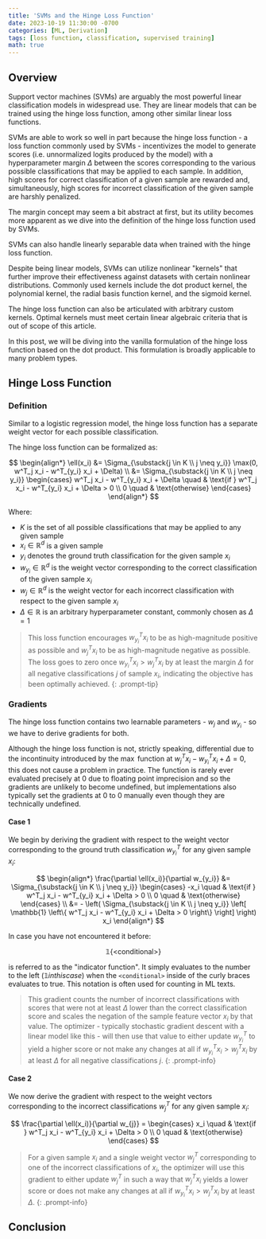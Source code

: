 ```yaml
---
title: 'SVMs and the Hinge Loss Function'
date: 2023-10-19 11:30:00 -0700
categories: [ML, Derivation]
tags: [loss function, classification, supervised training]
math: true
---
```

## Overview
Support vector machines (SVMs) are arguably the most powerful linear classification models in widespread use. They are linear models that can be trained using the hinge loss function, among other similar linear loss functions.

SVMs are able to work so well in part because the hinge loss function - a loss function commonly used by SVMs - incentivizes the model to generate scores (i.e. unnormalized logits produced by the model) with a hyperparameter margin $\Delta$ between the scores corresponding to the various possible classifications that may be applied to each sample. In addition, high scores for correct classification of a given sample are rewarded and, simultaneously, high scores for incorrect classification of the given sample are harshly penalized.

The margin concept may seem a bit abstract at first, but its utility becomes more apparent as we dive into the definition of the hinge loss function used by SVMs.

SVMs can also handle linearly separable data when trained with the hinge loss function.

Despite being linear models, SVMs can utilize nonlinear "kernels" that further improve their effectiveness against datasets with certain nonlinear distributions. Commonly used kernels include the dot product kernel, the polynomial kernel, the radial basis function kernel, and the sigmoid kernel.

The hinge loss function can also be articulated with arbitrary custom kernels. Optimal kernels must meet certain linear algebraic criteria that is out of scope of this article.

In this post, we will be diving into the vanilla formulation of the hinge loss function based on the dot product. This formulation is broadly applicable to many problem types. 

## Hinge Loss Function
### Definition
Similar to a logistic regression model, the hinge loss function has a separate weight vector for each possible classification.

The hinge loss function can be formalized as:

$$
\begin{align*}
  \ell(x_i) &= \Sigma_{\substack{j \in K \\ j \neq y_i}} \max(0, w^T_j x_i - w^T_{y_i} x_i + \Delta) \\
  &= \Sigma_{\substack{j \in K \\ j \neq y_i}} \begin{cases}
    w^T_j x_i - w^T_{y_i} x_i + \Delta \quad & \text{if } w^T_j x_i - w^T_{y_i} x_i + \Delta > 0 \\
    0 \quad & \text{otherwise}
  \end{cases}
\end{align*}
$$

Where:
- $K$ is the set of all possible classifications that may be applied to any given sample
- $x_i \in \mathbb{R}^d$ is a given sample
- $y_i$ denotes the ground truth classification for the given sample $x_i$
- $w_{y_i} \in \mathbb{R}^d$ is the weight vector corresponding to the correct classification of the given sample $x_i$
- $w_j \in \mathbb{R}^d$ is the weight vector for each incorrect classification with respect to the given sample $x_i$
- $\Delta \in \mathbb{R}$ is an arbitrary hyperparameter constant, commonly chosen as $\Delta = 1$

> This loss function encourages $w^T_{y_i} x_i$ to be as high-magnitude positive as possible and $w^T_j x_i$ to be as high-magnitude negative as possible. The loss goes to zero once $w^T_{y_i} x_i > w^T_j x_i$ by at least the margin $\Delta$ for all negative classifications $j$ of sample $x_i$, indicating the objective has been optimally achieved.
{: .prompt-tip}

### Gradients
The hinge loss function contains two learnable parameters - $w_j$ and $w_{y_i}$ - so we have to derive gradients for both.

Although the hinge loss function is not, strictly speaking, differential due to the incontinuity introduced by the $\max$ function at $w^T_j x_i - w^T_{y_i} x_i + \Delta = 0$, this does not cause a problem in practice. The function is rarely ever evaluated precisely at 0 due to floating point imprecision and so the gradients are unlikely to become undefined, but implementations also typically set the gradients at $0$ to $0$ manually even though they are technically undefined.

#### Case 1
We begin by deriving the gradient with respect to the weight vector corresponding to the ground truth classification $w^T_{y_i}$ for any given sample $x_i$:

$$
\begin{align*}
  \frac{\partial \ell(x_i)}{\partial w_{y_i}} &= \Sigma_{\substack{j \in K \\ j \neq y_i}} \begin{cases}
    -x_i \quad & \text{if } w^T_j x_i - w^T_{y_i} x_i + \Delta > 0 \\
    0 \quad & \text{otherwise}
  \end{cases} \\
  &= - \left( \Sigma_{\substack{j \in K \\ j \neq y_i}} \left[ \mathbb{1} \left\{ w^T_j x_i - w^T_{y_i} x_i + \Delta > 0 \right\} \right] \right) x_i
\end{align*}
$$

In case you have not encountered it before:

$$
\mathbb{1} \left\{ \text{<conditional>} \right\}
$$

is referred to as the "indicator function". It simply evaluates to the number to the left ($\mathbb{1} in this case$) when the `<conditional>` inside of the curly braces evaluates to true. This notation is often used for counting in ML texts.

> This gradient counts the number of incorrect classifications with scores that were not at least $\Delta$ lower than the correct classification score and scales the negation of the sample feature vector $x_i$ by that value. The optimizer - typically stochastic gradient descent with a linear model like this - will then use that value to either update $w^T_{y_i}$ to yield a higher score or not make any changes at all if $w^T_{y_i} x_i > w^T_j x_i$ by at least $\Delta$ for all negative classifications $j$.
{: .prompt-info}

#### Case 2
We now derive the gradient with respect to the weight vectors corresponding to the incorrect classifications $w^T_j$ for any given sample $x_i$:

$$
\frac{\partial \ell(x_i)}{\partial w_{j}} = \begin{cases}
  x_i \quad & \text{if } w^T_j x_i - w^T_{y_i} x_i + \Delta > 0 \\
  0 \quad & \text{otherwise}
\end{cases}
$$

> For a given sample $x_i$ and a single weight vector $w^T_j$ corresponding to one of the incorrect classifications of $x_i$, the optimizer will use this gradient to either update $w^T_j$ in such a way that $w^T_j x_i$ yields a lower score or does not make any changes at all if $w^T_{y_i} x_i > w^T_j x_i$ by at least $\Delta$.
{: .prompt-info}

## Conclusion